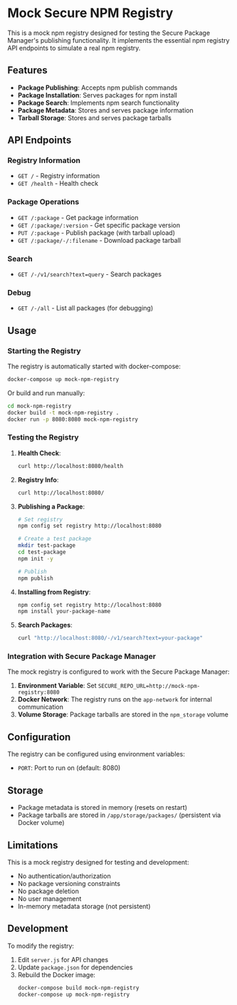 # Mock Secure NPM Registry

This is a mock npm registry designed for testing the Secure Package Manager's publishing functionality. It implements the essential npm registry API endpoints to simulate a real npm registry.

## Features

- **Package Publishing**: Accepts npm publish commands
- **Package Installation**: Serves packages for npm install
- **Package Search**: Implements npm search functionality
- **Package Metadata**: Stores and serves package information
- **Tarball Storage**: Stores and serves package tarballs

## API Endpoints

### Registry Information
- `GET /` - Registry information
- `GET /health` - Health check

### Package Operations
- `GET /:package` - Get package information
- `GET /:package/:version` - Get specific package version
- `PUT /:package` - Publish package (with tarball upload)
- `GET /:package/-/:filename` - Download package tarball

### Search
- `GET /-/v1/search?text=query` - Search packages

### Debug
- `GET /-/all` - List all packages (for debugging)

## Usage

### Starting the Registry

The registry is automatically started with docker-compose:

```bash
docker-compose up mock-npm-registry
```

Or build and run manually:

```bash
cd mock-npm-registry
docker build -t mock-npm-registry .
docker run -p 8080:8080 mock-npm-registry
```

### Testing the Registry

1. **Health Check**:
   ```bash
   curl http://localhost:8080/health
   ```

2. **Registry Info**:
   ```bash
   curl http://localhost:8080/
   ```

3. **Publishing a Package**:
   ```bash
   # Set registry
   npm config set registry http://localhost:8080
   
   # Create a test package
   mkdir test-package
   cd test-package
   npm init -y
   
   # Publish
   npm publish
   ```

4. **Installing from Registry**:
   ```bash
   npm config set registry http://localhost:8080
   npm install your-package-name
   ```

5. **Search Packages**:
   ```bash
   curl "http://localhost:8080/-/v1/search?text=your-package"
   ```

### Integration with Secure Package Manager

The mock registry is configured to work with the Secure Package Manager:

1. **Environment Variable**: Set `SECURE_REPO_URL=http://mock-npm-registry:8080`
2. **Docker Network**: The registry runs on the `app-network` for internal communication
3. **Volume Storage**: Package tarballs are stored in the `npm_storage` volume

## Configuration

The registry can be configured using environment variables:

- `PORT`: Port to run on (default: 8080)

## Storage

- Package metadata is stored in memory (resets on restart)
- Package tarballs are stored in `/app/storage/packages/` (persistent via Docker volume)

## Limitations

This is a mock registry designed for testing and development:

- No authentication/authorization
- No package versioning constraints
- No package deletion
- No user management
- In-memory metadata storage (not persistent)

## Development

To modify the registry:

1. Edit `server.js` for API changes
2. Update `package.json` for dependencies
3. Rebuild the Docker image:
   ```bash
   docker-compose build mock-npm-registry
   docker-compose up mock-npm-registry
   ```

